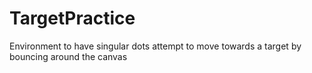 # TargetPractice
Environment to have singular dots attempt to move towards a target by bouncing around the canvas
